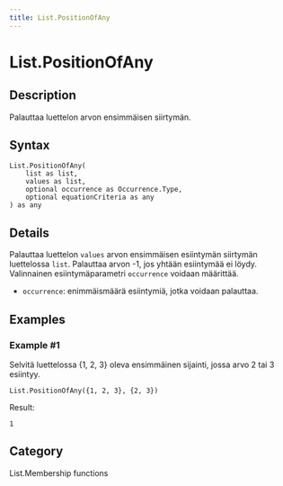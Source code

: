 ```yaml
---
title: List.PositionOfAny
---
```


# List.PositionOfAny


## Description

Palauttaa luettelon arvon ensimmäisen siirtymän.


## Syntax

```powerquery
List.PositionOfAny(
    list as list,
    values as list,
    optional occurrence as Occurrence.Type,
    optional equationCriteria as any
) as any
```


## Details

Palauttaa luettelon <code>values</code> arvon ensimmäisen esiintymän siirtymän luettelossa <code>list</code>. Palauttaa arvon -1, jos yhtään esiintymää ei löydy.     Valinnainen esiintymäparametri <code>occurrence</code> voidaan määrittää.<ul>   <li><code>occurrence</code>: enimmäismäärä esiintymiä, jotka voidaan palauttaa.</li></ul>


## Examples

### Example #1 
Selvitä luettelossa \{1, 2, 3} oleva ensimmäinen sijainti, jossa arvo 2 tai 3 esiintyy.
```powerquery
List.PositionOfAny({1, 2, 3}, {2, 3})
```

Result: 
```powerquery
1
```




## Category
List.Membership functions
